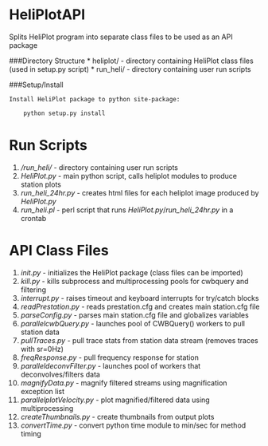 HeliPlotAPI
===========

Splits HeliPlot program into separate class files to be used as an API package

###Directory Structure
    * heliplot/  - directory containing HeliPlot class files (used in setup.py script)
    * run_heli/  - directory containing user run scripts 

###Setup/Install

    Install HeliPlot package to python site-package:
```python
    python setup.py install
```

Run Scripts
==========================

1. _/run_heli/_ - directory containing user run scripts
2. _HeliPlot.py_ - main python script, calls heliplot modules to produce station plots
3. _run_heli_24hr.py_ - creates html files for each heliplot image produced by _HeliPlot.py_ 
4. _run_heli.pl_ - perl script that runs _HeliPlot.py_/_run_heli_24hr.py_ in a crontab 

API Class Files
============

1. _init.py_ - initializes the HeliPlot package (class files can be imported)
2. _kill.py_ - kills subprocess and multiprocessing pools for cwbquery and filtering
3. _interrupt.py_ - raises timeout and keyboard interrupts for try/catch blocks 
4. _readPrestation.py_ - reads prestation.cfg and creates main station.cfg file
5. _parseConfig.py_ - parses main station.cfg file and globalizes variables
6. _parallelcwbQuery.py_ - launches pool of CWBQuery() workers to pull station data
7. _pullTraces.py_ - pull trace stats from station data stream (removes traces with sr=0Hz)
8. _freqResponse.py_ - pull frequency response for station
9. _paralleldeconvFilter.py_ - launches pool of workers that deconvolves/filters data 
10. _magnifyData.py_ - magnify filtered streams using magnification exception list
11. _parallelplotVelocity.py_ - plot magnified/filtered data using multiprocessing
12. _createThumbnails.py_ - create thumbnails from output plots
13. _convertTime.py_ - convert python time module to min/sec for method timing
